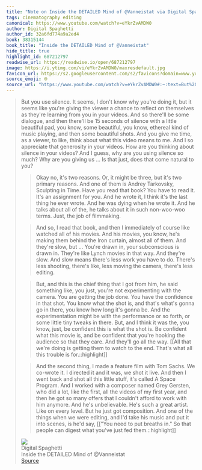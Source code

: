 ```yaml
---
title: "Note on Inside the DETAILED Mind of @Vanneistat via Digital Spaghetti"
tags: cinematography editing
canonical: https://www.youtube.com/watch?v=eYkrZvAMDW0
author: Digital Spaghetti
author_id: 32a6fd774a9a2ed4
book: 38315144
book_title: "Inside the DETAILED Mind of @Vanneistat"
hide_title: true
highlight_id: 687212797
readwise_url: https://readwise.io/open/687212797
image: https://i.ytimg.com/vi/eYkrZvAMDW0/maxresdefault.jpg
favicon_url: https://s2.googleusercontent.com/s2/favicons?domain=www.youtube.com
source_emoji: 🌐
source_url: "https://www.youtube.com/watch?v=eYkrZvAMDW0#:~:text=But%20you%20use,just%20fed%20them.%3A%3Ahighlight"
---
```


> But you use silence. It seems, I don't know why you're doing it, but it seems like you're giving the viewer a chance to reflect on themselves as they're learning from you in your videos. And so there'll be some dialogue, and then there'll be 15 seconds of silence with a little beautiful pad, you know, some beautiful, you know, ethereal kind of music playing, and then some beautiful shots. And you give me time, as a viewer, to like, think about what this video means to me. And I so appreciate that generosity in your videos. How are you thinking about silence in your videos? And I guess, why are you using silence so much? Why are you giving us ... Is that just, does that come natural to you?
> 
> > Okay no, it's two reasons. Or, it might be three, but it's two primary reasons. And one of them is Andrey Tarkovsky, Sculpting in Time. Have you read that book? You have to read it. It's an assignment for you. And he wrote it, I think it's the last thing he ever wrote. And he was dying when he wrote it. And he talks about all of the, he talks about it in such non-woo-woo terms. Just, the job of filmmaking.
> 
> > And so, I read that book, and then I immediately of course like watched all of his movies. And his movies, you know, he's making them behind the Iron curtain, almost all of them. And they're slow, but ... You're drawn in, your subconscious is drawn in. They're like Lynch movies in that way. And they're slow. And slow means there's less work you have to do. There's less shooting, there's like, less moving the camera, there's less editing.
> 
> > But, and this is the chief thing that I got from him, he said something like, you just, you're not experimenting with the camera. You are getting the job done. You have the confidence in that shot. You know what the shot is, and that's what's gonna go in there, you know how long it's gonna be. And the experimentation might be with the performance or so forth, or some little tiny tweaks in there. But, and I think it was the, you know, just, be confident this is what the shot is. Be confident what this movie is, and be confident that you're hooking the audience so that they care. And they'll go all the way. [[All that we're doing is getting them to watch to the end. That's what all this trouble is for.::highlight]]
> 
> > And the second thing, I made a feature film with Tom Sachs. We co-wrote it. I directed it and it was, we shot it live. And then I went back and shot all this little stuff, it's called A Space Program. And I worked with a composer named Grey Gersten, who did a lot, like the first, all the videos of my first year, and then he got so many offers that I couldn't afford to work with him anymore. And he's unbelievable. He's such a great artist. Like on every level. But he just got composition. And one of the things when we were editing, and I'd take his music and put it into scenes, is he'd say, [["You need to put breaths in." So that people can digest what you've just fed them.::highlight]]
> <div class="quoteback-footer"><div class="quoteback-avatar"><img class="mini-favicon" src="https://s2.googleusercontent.com/s2/favicons?domain=www.youtube.com"></div><div class="quoteback-metadata"><div class="metadata-inner"><span style="display:none">FROM:</span><div aria-label="Digital Spaghetti" class="quoteback-author"> Digital Spaghetti</div><div aria-label="Inside the DETAILED Mind of @Vanneistat" class="quoteback-title"> Inside the DETAILED Mind of @Vanneistat</div></div></div><div class="quoteback-backlink"><a target="_blank" aria-label="go to the full text of this quotation" rel="noopener" href="https://www.youtube.com/watch?v=eYkrZvAMDW0#:~:text=But%20you%20use,just%20fed%20them.%3A%3Ahighlight" class="quoteback-arrow"> Source</a></div></div>